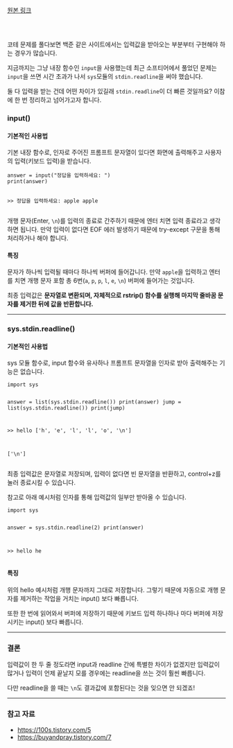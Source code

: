 <p><a href="https://velog.io/@yje9802/Python-input-vs-stdin.readline" target="blank">원본 링크</a></p><br><p><img alt="" src="https://velog.velcdn.com/images/yje9802/post/ede53220-881e-400e-a764-084b3c72eea3/image.png" /></p>
<p>코테 문제를 풀다보면 백준 같은 사이트에서는 입력값을 받아오는 부분부터 구현해야 하는 경우가 많습니다. </p>
<p>지금까지는 그냥 내장 함수인 <code>input</code>을 사용했는데 최근 소프티어에서 풀었던 문제는 <code>input</code>을 쓰면 시간 초과가 나서 <code>sys</code>모듈의 <code>stdin.readline</code>을 써야 했습니다. </p>
<p>둘 다 입력을 받는 건데 어떤 차이가 있길래 <code>stdin.readline</code>이 더 빠른 것일까요? 이참에 한 번 정리하고 넘어가고자 합니다.</p>
<h3 id="input">input()</h3>
<h4 id="기본적인-사용법">기본적인 사용법</h4>
<p>기본 내장 함수로, 인자로 주어진 프롬프트 문자열이 있다면 화면에 출력해주고 사용자의 입력(키보드 입력)을 받습니다. </p>
<pre><code class="language-python">answer = input(&quot;정답을 입력하세요: &quot;)
print(answer)

&gt;&gt; 정답을 입력하세요: apple
apple</code></pre>
<p>개행 문자(Enter, <code>\n</code>)를 입력의 종료로 간주하기 때문에 엔터 치면 입력 종료라고 생각하면 됩니다. 만약 입력이 없다면 EOF 에러 발생하기 때문에 try-except 구문을 통해 처리하거나 해야 합니다. </p>
<h4 id="특징">특징</h4>
<p>문자가 하나씩 입력될 때마다 하나씩 버퍼에 들어갑니다. 만약 <code>apple</code>을 입력하고 엔터를 치면 개행 문자 포함 총 6번(<code>a</code>, <code>p</code>, <code>p</code>, <code>l</code>, <code>e</code>, <code>\n</code>) 버퍼에 들어가는 것입니다. </p>
<p>최종 입력값은 <strong>문자열로 변환되며, 자체적으로 rstrip() 함수를 실행해 마지막 줄바꿈 문자를 제거한 뒤에 값을 반환합니다.</strong></p>
<hr />
<h3 id="sysstdinreadline">sys.stdin.readline()</h3>
<h4 id="기본적인-사용법-1">기본적인 사용법</h4>
<p>sys 모듈 함수로, input 함수와 유사하나 프롬프트 문자열을 인자로 받아 출력해주는 기능은 없습니다.</p>
<pre><code class="language-python">import sys

answer = list(sys.stdin.readline())
print(answer)
jump = list(sys.stdin.readline())
print(jump)

&gt;&gt; hello
['h', 'e', 'l', 'l', 'o', '\n']

['\n']</code></pre>
<p>최종 입력값은 문자열로 저장되며, 입력이 없다면 빈 문자열을 반환하고, control+z를 눌러 종료시킬 수 있습니다. </p>
<p>참고로 아래 예시처럼 인자를 통해 입력값의 일부만 받아올 수 있습니다.</p>
<pre><code class="language-python">import sys

answer = sys.stdin.readline(2)
print(answer)

&gt;&gt; hello
he</code></pre>
<h4 id="특징-1">특징</h4>
<p>위의 hello 예시처럼 개행 문자까지 그대로 저장합니다. 그렇기 때문에 자동으로 개행 문자를 제거하는 작업을 거치는 input() 보다 빠릅니다. </p>
<p>또한 한 번에 읽어와서 버퍼에 저장하기 때문에 키보드 입력 하나하나 마다 버퍼에 저장시키는 input() 보다 빠릅니다.</p>
<hr />
<h3 id="결론">결론</h3>
<p>입력값이 한 두 줄 정도라면 input과 readline 간에 특별한 차이가 없겠지만 입력값이 많거나 입력이 언제 끝날지 모를 경우에는 readline을 쓰는 것이 훨씬 빠릅니다. </p>
<p>다만 readline을 쓸 때는 <code>\n</code>도 결과값에 포함된다는 것을 잊으면 안 되겠죠!</p>
<hr />
<h3 id="참고-자료">참고 자료</h3>
<ul>
<li><a href="https://100s.tistory.com/5">https://100s.tistory.com/5</a></li>
<li><a href="https://buyandpray.tistory.com/7">https://buyandpray.tistory.com/7</a></li>
</ul>